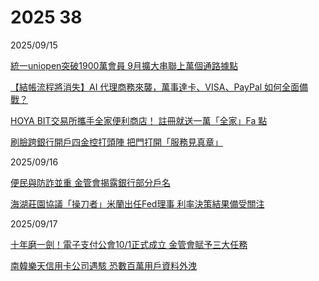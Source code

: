 # 2025 38

2025/09/15

[統一uniopen突破1900萬會員 9月擴大串聯上萬個通路據點](https://udn.com/news/story/7241/9006214)

[【結帳流程將消失】AI 代理商務來襲，萬事達卡、VISA、PayPal 如何全面備戰？](https://techorange.com/2025/09/15/ai-agents-mastercard-visa-paypal-stripe/)

[HOYA BIT交易所攜手全家便利商店！ 註冊就送一萬「全家」Fa 點](https://udn.com/news/story/7239/9006872)

[刷臉跨銀行開戶四金控打頭陣 把門打開「服務見真章」](https://vip.udn.com/vip/story/121938/9005174?from=searchresult)

2025/09/16

[便民與防詐並重 金管會揭露銀行部分戶名](https://ec.ltn.com.tw/article/breakingnews/5180499)

[海湖莊園協議「操刀者」米蘭出任Fed理事 利率決策結果備受關注](https://ec.ltn.com.tw/article/breakingnews/5180399)

2025/09/17

[十年磨一劍！電子支付公會10/1正式成立 金管會賦予三大任務](https://news.cnyes.com/news/id/6157097)

[南韓樂天信用卡公司遇駭 恐數百萬用戶資料外洩](https://ec.ltn.com.tw/article/breakingnews/5180838)